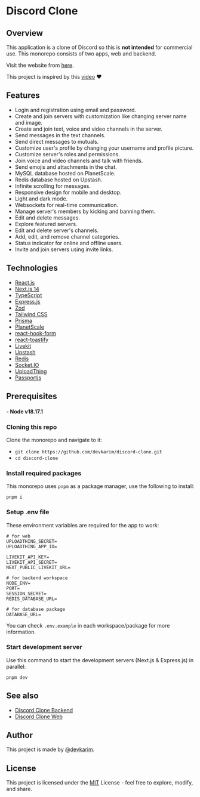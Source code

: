 # Discord Clone

## Overview

This application is a clone of Discord so this is **not intended** for commercial use. This monorepo consists of two apps, web and backend.

Visit the website from [here](https://discord-clone.karimwael.com).

This project is inspired by this [video](https://www.youtube.com/watch?v=ZbX4Ok9YX94) ❤️

## Features

- Login and registration using email and password.
- Create and join servers with customization like changing server name and image.
- Create and join text, voice and video channels in the server.
- Send messages in the text channels.
- Send direct messages to mutuals.
- Customize user's profile by changing your username and profile picture.
- Customize server's roles and permissions.
- Join voice and video channels and talk with friends.
- Send emojis and attachments in the chat.
- MySQL database hosted on PlanetScale.
- Redis database hosted on Upstash.
- Infinite scrolling for messages.
- Responsive design for mobile and desktop.
- Light and dark mode.
- Websockets for real-time communication.
- Manage server's members by kicking and banning them.
- Edit and delete messages.
- Explore featured servers.
- Edit and delete server's channels.
- Add, edit, and remove channel categories.
- Status indicator for online and offline users.
- Invite and join servers using invite links.

## Technologies

- [React.js](https://react.dev)
- [Next.js 14](https://nextjs.org)
- [TypeScript](https://www.typescriptlang.org)
- [Express.js](https://expressjs.com)
- [Zod](https://zod.dev)
- [Tailwind CSS](https://tailwindcss.com)
- [Prisma](https://www.prisma.io)
- [PlanetScale](https://planetscale.com)
- [react-hook-form](https://react-hook-form.com)
- [react-toastify](https://fkhadra.github.io/react-toastify)
- [Livekit](https://livekit.io)
- [Upstash](https://upstash.com)
- [Redis](https://redis.io)
- [Socket.IO](https://socket.io)
- [UploadThing](https://uploadthing.com)
- [Passportjs](http://www.passportjs.org)

## Prerequisites

#### - Node v18.17.1

### Cloning this repo

Clone the monorepo and navigate to it:

- `git clone https://github.com/devkarim/discord-clone.git`
- `cd discord-clone`

### Install required packages

This monorepo uses `pnpm` as a package manager, use the following to install:

```
pnpm i
```

### Setup .env file

These environment variables are required for the app to work:

```
# for web
UPLOADTHING_SECRET=
UPLOADTHING_APP_ID=

LIVEKIT_API_KEY=
LIVEKIT_API_SECRET=
NEXT_PUBLIC_LIVEKIT_URL=

# for backend workspace
NODE_ENV=
PORT=
SESSION_SECRET=
REDIS_DATABASE_URL=

# for database package
DATABASE_URL=
```

You can check `.env.example` in each workspace/package for more information.

### Start development server

Use this command to start the development servers (Next.js & Express.js) in parallel:

```
pnpm dev
```

## See also

- [Discord Clone Backend](https://github.com/devkarim/discord-clone/tree/main/apps/backend)
- [Discord Clone Web](https://github.com/devkarim/discord-clone/tree/main/apps/web)

## Author

This project is made by [@devkarim](https://github.com/devkarim).

## License

This project is licensed under the [MIT](https://github.com/devkarim/discord-clone/blob/main/LICENSE.md) License - feel free to explore, modify, and share.

